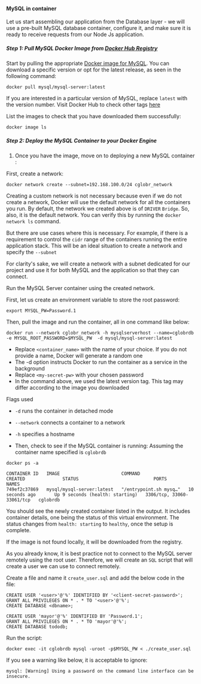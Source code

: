 #### MySQL in container

Let us start assembling our application from the Database layer - we will use a pre-built MySQL database container, configure it, and make sure it is ready to receive requests from our Node Js application.

##### Step 1: Pull MySQL Docker Image from [Docker Hub Registry](https://hub.docker.com)

Start by pulling the appropriate [Docker image for MySQL](https://hub.docker.com/_/mysql). You can download a specific version or opt for the latest release, as seen in the following command:

```
docker pull mysql/mysql-server:latest
```

If you are interested in a particular version of MySQL, replace `latest` with the version number. Visit Docker Hub to check other tags [here](https://hub.docker.com/r/mysql/mysql-cluster/tags)

List the images to check that you have downloaded them successfully:

```
docker image ls
```

<!-- 1. Once you have the image, move on to deploying a new MySQL container with:

```
docker run --name <container_name> -e MYSQL_ROOT_PASSWORD=<my-secret-pw> -d mysql/mysql-server:latest
```

In our case

```
docker run --name cglobrdb -e MYSQL_ROOT_PASSWORD=Password.1 -d mysql/mysql-server:latest
```

- Replace `<container_name>` with the name of your choice. If you do not provide a name, Docker will generate a random one
- The -d option instructs Docker to run the container as a service in the background
- Replace `<my-secret-pw>` with your chosen password
- In the command above, we used the latest version tag. This tag may differ according to the image you downloaded

2. Then, check to see if the MySQL container is running: Assuming the container name specified is `mysql-server`

```
docker ps -a
```

```
CONTAINER ID   IMAGE                       COMMAND                  CREATED              STATUS                            PORTS                       NAMES
749ef2c37869   mysql/mysql-server:latest   "/entrypoint.sh mysq…"   10 seconds ago       Up 9 seconds (health: starting)   3306/tcp, 33060-33061/tcp   cglobrdb
```

You should see the newly created container listed in the output. It includes container details, one being the status of this virtual environment. The status changes from `health: starting` to `healthy`, once the setup is complete.

##### Step 3: Connecting to the MySQL Docker Container

We can either connect directly to the container running the MySQL server or use a second container as a MySQL client. Let us see what the first option looks like.

**Approach 1**

Connecting directly to the container running the MySQL server:

```
docker exec -it <container_name> mysql -uroot -p
```

In our case

```
docker exec -it cglobrdb mysql -uroot -p
```

Provide the root password when prompted. With that, you have connected the MySQL client to the server.

```
docker exec -it cglobrdb mysql -uroot -p
Enter password: 

Welcome to the MySQL monitor.  Commands end with ; or \g.
Your MySQL connection id is 11
Server version: 8.0.32 MySQL Community Server - GPL

Copyright (c) 2000, 2023, Oracle and/or its affiliates.

Oracle is a registered trademark of Oracle Corporation and/or its
affiliates. Other names may be trademarks of their respective
owners.

Type 'help;' or '\h' for help. Type '\c' to clear the current input statement.

mysql> 
```

EXIT 

Finally, change the server root password to protect your database. -->
##### Step 2: Deploy the MySQL Container to your Docker Engine

1. Once you have the image, move on to deploying a new MySQL container :

First, create a network:

```
docker network create --subnet=192.168.100.0/24 cglobr_network
```

Creating a custom network is not necessary because even if we do not create a network, Docker will use the default network for all the containers you run. By default, the network we created above is of `DRIVER` `Bridge`. So, also, it is the default network. You can verify this by running the `docker network ls` command.

But there are use cases where this is necessary. For example, if there is a requirement to control the `cidr` range of the containers running the entire application stack. This will be an ideal situation to create a network and specify the `--subnet`

For clarity's sake, we will create a network with a subnet dedicated for our project and use it for both MySQL and the application so that they can connect.

Run the MySQL Server container using the created network.

First, let us create an environment variable to store the root password:

```
export MYSQL_PW=Password.1
```

Then, pull the image and run the container, all in one command like below:


```
docker run --network cglobr_network -h mysqlserverhost --name=cglobrdb -e MYSQL_ROOT_PASSWORD=$MYSQL_PW  -d mysql/mysql-server:latest 
```


- Replace `<container_name>` with the name of your choice. If you do not provide a name, Docker will generate a random one
- The -d option instructs Docker to run the container as a service in the background
- Replace `<my-secret-pw>` with your chosen password
- In the command above, we used the latest version tag. This tag may differ according to the image you downloaded

Flags used

- `-d` runs the container in detached mode
- `--network` connects a container to a network
- `-h` specifies a hostname


- Then, check to see if the MySQL container is running: Assuming the container name specified is `cglobrdb`

```
docker ps -a
```

```
CONTAINER ID   IMAGE                       COMMAND                  CREATED              STATUS                            PORTS                       NAMES
749ef2c37869   mysql/mysql-server:latest   "/entrypoint.sh mysq…"   10 seconds ago       Up 9 seconds (health: starting)   3306/tcp, 33060-33061/tcp   cglobrdb
```

You should see the newly created container listed in the output. It includes container details, one being the status of this virtual environment. The status changes from `health: starting` to `healthy`, once the setup is complete.


If the image is not found locally, it will be downloaded from the registry.

As you already know, it is best practice not to connect to the MySQL server remotely using the root user. Therefore, we will create an `SQL` script that will create a user we can use to connect remotely.

Create a file and name it `create_user.sql` and add the below code in the file:

```
CREATE USER '<user>'@'%' IDENTIFIED BY '<client-secret-password>';
GRANT ALL PRIVILEGES ON * . * TO '<user>'@'%';
CREATE DATABASE <dbname>;
```

```
CREATE USER 'mayor'@'%' IDENTIFIED BY 'Password.1';
GRANT ALL PRIVILEGES ON * . * TO 'mayor'@'%';
CREATE DATABASE tododb;
```

Run the script:

```
docker exec -it cglobrdb mysql -uroot -p$MYSQL_PW < ./create_user.sql
```

If you see a warning like below, it is acceptable to ignore:

```
mysql: [Warning] Using a password on the command line interface can be insecure.
```
